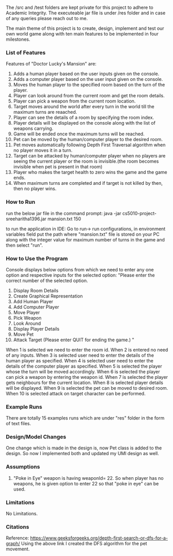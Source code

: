 
The /src and /test folders are kept private for this project to adhere to Academic Integrity. The executeable jar file is under /res folder and in case of any queries please reach out to me.

The main theme of this project is to create, design, implement and test our own world game along with ten main features to be implemented in four milestones.

### List of Features

Features of "Doctor Lucky's Mansion" are:

1. Adds a human player based on the user inputs given on the console.
2. Adds a computer player based on the user input given on the console.
3. Moves the human player to the specified room based on the turn of the player.
4. Player can look around from the current room and get the room details.
5. Player can pick a weapon from the current room location.
6. Target moves around the world after every turn in the world till the maximum turns are reaached.
7. Player can see the details of a room by specifying the room index.
8. Player details will be displayed on the console along with the list of weapons carrying.
9. Game will be ended once the maximum turns will be reached.
10. Pet can be moved by the human/computer player to the desired room.
11. Pet moves automatically following Depth First Traversal algorithm when no player moves it in a turn.
13. Target can be attacked by human/computer player when no players are seeing the current player or the room is invisible.(the room becomes invisible when pet is present in that room)
14. Player who makes the target health to zero wins the game and the game ends.
15. When maximum turns are completed and if target is not killed by then, then no player wins.

### How to Run

run the below jar file in the command prompt:
java -jar cs5010-project-sreeharitha1396.jar mansion.txt 150

to run the application in IDE:
Go to run-> run configurations, in environment variables field put the path where "mansion.txt" file
is stored on your PC along with the integer value for maximum number of turns in the game and then
select "run".

### How to Use the Program

Console displays below options from which we need to enter any one option and respective inputs for
the selected option:
"Please enter the correct number of the selected option.

1. Display Room Details
2. Create Graphical Representation
3. Add Human Player
4. Add Computer Player
5. Move Player
6. Pick Weapon
7. Look Around
8. Display Player Details
9. Move Pet
10. Attack Target
   (Please enter QUIT for ending the game.)
   "

When 1 is selected we need to enter the room id. When 2 is entered no need of any inputs. When 3 is
selected user need to enter the details of the human player as specified. When 4 is selected user
need to enter the details of the computer player as specified. When 5 is selected the player whose
the turn will be moved accordingly. When 6 is selected the player can pick a weapon by entering the
weapon id. When 7 is selected the player gets neighbours for the current location. When 8 is
selected player details will be displayed. When 9 is selected the pet can be moved to desired room. When 10 is selected attack on target character can be performed.

### Example Runs

There are totally 15 examples runs which are under "res" folder in the form of text files.

### Design/Model Changes

One change which is made in the design is, now Pet class is added to the design. So now I implemented
both and updated my UMl design as well.

### Assumptions

1. "Poke in Eye" weapon is having weaponId= 22. So when player has no weapons, he is given option to enter 22 so that "poke in eye" can be used.

### Limitations

No Limitations.

### Citations

Reference: https://www.geeksforgeeks.org/depth-first-search-or-dfs-for-a-graph/
Using the above link I created the DFS algorithm for the pet movement.


    


